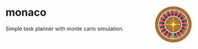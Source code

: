 <h1 align="left">
monaco
<img src="roulette.jpg" alt="monaco" height="100" width="100" align="right"/>
</h1>

Simple task planner with monte carlo simulation.


